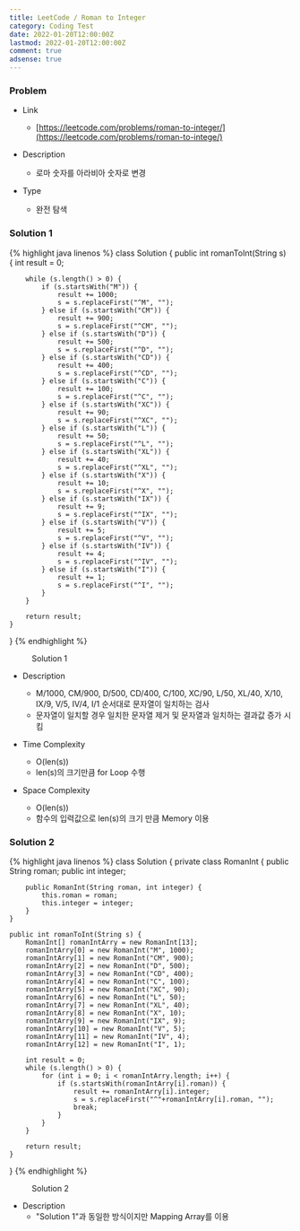 ```yaml
---
title: LeetCode / Roman to Integer
category: Coding Test
date: 2022-01-20T12:00:00Z
lastmod: 2022-01-20T12:00:00Z
comment: true
adsense: true
---
```


### Problem

* Link
  * [https://leetcode.com/problems/roman-to-integer/](https://leetcode.com/problems/roman-to-intege/)

* Description
  * 로마 숫자를 아라비아 숫자로 변경

* Type
  * 완전 탐색

### Solution 1

{% highlight java linenos %}
class Solution {
    public int romanToInt(String s) {
        int result = 0;
        
        while (s.length() > 0) {
            if (s.startsWith("M")) {
                result += 1000;
                s = s.replaceFirst("^M", "");
            } else if (s.startsWith("CM")) {
                result += 900;
                s = s.replaceFirst("^CM", "");
            } else if (s.startsWith("D")) {
                result += 500;
                s = s.replaceFirst("^D", "");
            } else if (s.startsWith("CD")) {
                result += 400;
                s = s.replaceFirst("^CD", "");
            } else if (s.startsWith("C")) {
                result += 100;
                s = s.replaceFirst("^C", "");
            } else if (s.startsWith("XC")) {
                result += 90;
                s = s.replaceFirst("^XC", "");
            } else if (s.startsWith("L")) {
                result += 50;
                s = s.replaceFirst("^L", "");
            } else if (s.startsWith("XL")) {
                result += 40;
                s = s.replaceFirst("^XL", "");
            } else if (s.startsWith("X")) {
                result += 10;
                s = s.replaceFirst("^X", "");
            } else if (s.startsWith("IX")) {
                result += 9;
                s = s.replaceFirst("^IX", "");
            } else if (s.startsWith("V")) {
                result += 5;
                s = s.replaceFirst("^V", "");
            } else if (s.startsWith("IV")) {
                result += 4;
                s = s.replaceFirst("^IV", "");
            } else if (s.startsWith("I")) {
                result += 1;
                s = s.replaceFirst("^I", "");
            }
        }
        
        return result;
    }
}
{% endhighlight %}
<figure>
<figcaption class="caption">Solution 1</figcaption>
</figure>

* Description
  * M/1000, CM/900, D/500, CD/400, C/100, XC/90, L/50, XL/40, X/10, IX/9, V/5, IV/4, I/1 순서대로 문자열이 일치하는 검사
  * 문자열이 일치할 경우 일치한 문자열 제거 및 문자열과 일치하는 결과값 증가 시킴

* Time Complexity
  * O(len(s))
  * len(s)의 크기만큼 for Loop 수행

* Space Complexity
  * O(len(s))
  * 함수의 입력값으로 len(s)의 크기 만큼 Memory 이용

### Solution 2

{% highlight java linenos %}
class Solution {
    private class RomanInt {
        public String roman;
        public int integer;
        
        public RomanInt(String roman, int integer) {
            this.roman = roman;
            this.integer = integer;
        }
    }
    
    public int romanToInt(String s) {
        RomanInt[] romanIntArry = new RomanInt[13];
        romanIntArry[0] = new RomanInt("M", 1000);
        romanIntArry[1] = new RomanInt("CM", 900);
        romanIntArry[2] = new RomanInt("D", 500);
        romanIntArry[3] = new RomanInt("CD", 400);
        romanIntArry[4] = new RomanInt("C", 100);
        romanIntArry[5] = new RomanInt("XC", 90);
        romanIntArry[6] = new RomanInt("L", 50);
        romanIntArry[7] = new RomanInt("XL", 40);
        romanIntArry[8] = new RomanInt("X", 10);
        romanIntArry[9] = new RomanInt("IX", 9);
        romanIntArry[10] = new RomanInt("V", 5);
        romanIntArry[11] = new RomanInt("IV", 4);
        romanIntArry[12] = new RomanInt("I", 1);
        
        int result = 0;
        while (s.length() > 0) {
            for (int i = 0; i < romanIntArry.length; i++) {
                if (s.startsWith(romanIntArry[i].roman)) {
                    result += romanIntArry[i].integer;
                    s = s.replaceFirst("^"+romanIntArry[i].roman, "");
                    break;
                }
            }
        }
        
        return result;
    }
}
{% endhighlight %}
<figure>
<figcaption class="caption">Solution 2</figcaption>
</figure>

* Description
  * "Solution 1"과 동일한 방식이지만 Mapping Array를 이용
